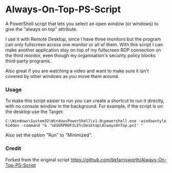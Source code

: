 Always-On-Top-PS-Script
=======================

A PowerShell script that lets you select an open window (or windows) to give the "always on top" attribute.

I use it with Remote Desktop, since I have three monitors but the program can only fullscreen across one monitor or all of them. With this script I can make another application stay on top of my fullscreen RDP connection on the third monitor, even though my organisation's security policy blocks third-party programs.

Also great if you are watching a video and want to make sure it isn't covered by other windows as you move them around.

### Usage

To make this script easier to run you can create a shortcut to run it directly, with no console window in the background. For example, if the script is on the desktop use the Target:

```
C:\Windows\System32\WindowsPowerShell\v1.0\powershell.exe -windowstyle hidden -command "& '%USERPROFILE%\Desktop\AlwaysOnTop.ps1' "
```

Also set the option "Run" to "Minimized".

### Credit

Forked from the original script https://github.com/bkfarnsworth/Always-On-Top-PS-Script
